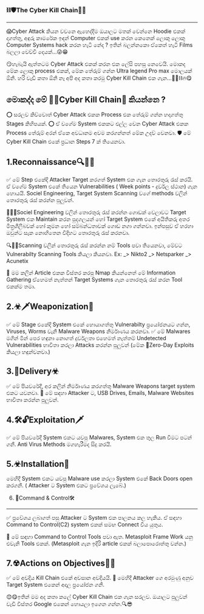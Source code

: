 ### ⛓🛡The Cyber Kill Chain🔗🔐
------------------------------

😱Cyber Attack කියන වචනෙ ඇහෙද්දිම ඔයාලට මතක් වෙන්නෙ Hoodie එකක් දාගත්තු, අඳුරු කාමරේක ඉඳන් Computer එකක් use කරන කෙනෙක් ලොකු ලොකු Computer Systems hack කරන හැටි නේද ? ඉතින් බලන්නකො ඒකෙත් හැටි Films බලලා වෙච්චි දෙයක්...😜😁

😏හැබැයි ඇත්තටම Cyber Attack එකක් කරන එක ලේසි පහසු නෙවෙයි. මොකද මේක ලොකු process එකක්, මේක තේරුම් ගන්න Ultra legend Pro max මොලයක් ඕනි. හරි වැඩි කතා ඕනි නෑ අපි අද කතා කරමු Cyber Kill Chain එක ගැන...🔗🔐⛓🔥😋

මොකද්ද මේ 👨‍💻Cyber Kill Chain🔗 කියන්නෙ ?
-----------------------------------------------------

⭕ සරලව කිව්වොත් Cyber Attack එකක Process එක තේරුම් ගන්න හදාගත්තු Stages කිහිපයක්. 
⭕ ඒ වගේම System එකකට එල්ල වෙන Cyber Attack එකක Process තේරුම් අරන් ඒකෙ අවධානම අවම කරගන්නත් මේක උදව් වෙනවා.
🛡 මේ Cyber Kill Chain එකේ ප්‍රධාන Steps 7 ක් තියෙනවා.

1.Reconnaissance🔍🕵️‍♂️
---------------------------------
✅ මේ Step එකේදි  Attacker Target කරගත් System එක ගැන තොරතුරු රැස් කරයි. ඒ වගේම System එකේ තියෙන Vulnerabilities ( Week points - දුර්වල ස්ථාන) ගැන හොයයි. 
Sociel Engineering, Target System Scanning වගේ methods වලින් තොරතුරු රැස් කරන්න පුලුවන්.

🕵️‍♂️😎Sociel Engineering වලින් තොරතුරු රැස් කරන්න ගොඩක් වෙලාවට Target System එක Maintain කරන පුදගලයන් හෝ Target System එකේ අයිතිකරු අතර මිත්‍රශීලීබවක් හෝ කුමන හෝ සම්බන්ධතාවක් ගොඩ නගා ගන්නවා. ඉන්පසුව ඒ හරහා ඔවුන්ට සැක නොහිතෙන විදිහට තොරතුරු රැස් කරනවා.

🔍🕵️‍♂️Scanning වලින් තොරතුරු රැස් කරන්න නම් Tools පවා තියෙනවා, මේවට Vulnerabilty Scanning Tools කියලා කියනවා.
Ex: _> Nikto2
 _> Netsparker
 _> Acunetix

💠 මම කලින් Article එකක විස්තර කරපු Nmap කියන්නෙත් මේ Information Gathering ඒහෙමත් නැත්තන් Target Systems ගැන තොරතුරු රැස් කරන Tool එකක්ම තමා.

2.☣🗡Weaponization🔫
--------------------------------
✅ මේ Stage එකේදි System එකේ හොයාගත්තු Vulnerabilty ප්‍රයෝජනයට ගන්න, Viruses, Worms වැනි Malware Weapons නිර්මාණය කරනවා.
✅ මේ Malwares මගින් මින් පෙර හඳුනා නොගත් දුර්වලතා එහෙමත් නැත්තම් Undetected Vulnerabilities භාවිතා කරලා Attacks කරන්න පුලුවන් (මේක 🔴Zero-Day Exploits කියලා හඳුන්වනවා.)

3.📩Delivery☣
---------------------------------
✅ මේ පියවරේදී, අර කලින් නිර්මාණය කරගත්තු Malware Weapons target system එකට යවනවා.
🔴 මේ සඳහා Attacker ට, USB Drives, Emails, Malware Websites භාවිතා කරන්න පුලුවන්. 

4.🛠🔓Exploitation🗡
--------------------------------
✅ මේ පියවරේදී System එකට යවපු Malwares, System එක තුල Run වීමට පටන් ගනී. Anti Virus Methods මගහැරීමද සිදු කරයි.

5.☣Installation📲
---------------------------------
මෙහිදී System එකට යවපු Malware use කරලා System එකේ Back Doors open කරගනී.
( Attacker ට System එකට ප්‍රවේශය ලැබේ.)

6. 🔐Command & Control🛠
------------------------------------
✅ ප්‍රවේශය ලබාගත් පසු Attacker ට System එක පාලනය කල හැකිය. 
ඒ සඳහා Command to Control(C2) system එකක් සමඟ Connect විය යුතුය.

🔴 මේ සඳහා Command to Control Tools පවා ඇත. Metasploit Frame Work යනු එවැනි Tools එකක්. (Metasploit ගැන ඉදිරි article එකක් බලාපොරොත්තු වන්න.)

7.☢Actions on Objectives👾🤡
-------------------------------------
✅ මේ අවදිය Kill Chain එකේ අවසාන අවදියයි.
🔴 මෙහිදී Attacker ගෙ අරමුණු අනුව Target System එකෙන් අදාල ප්‍රයෝජන ගනී.

😊😋ඉතින් මම අද කතා කලේ Cyber Kill Chain එක ගැන සරලව. ඔයාලට පුලුවන් වැඩි විස්තර Google එකෙන් හොයලා ඉගෙන ගන්න.🔍😎
